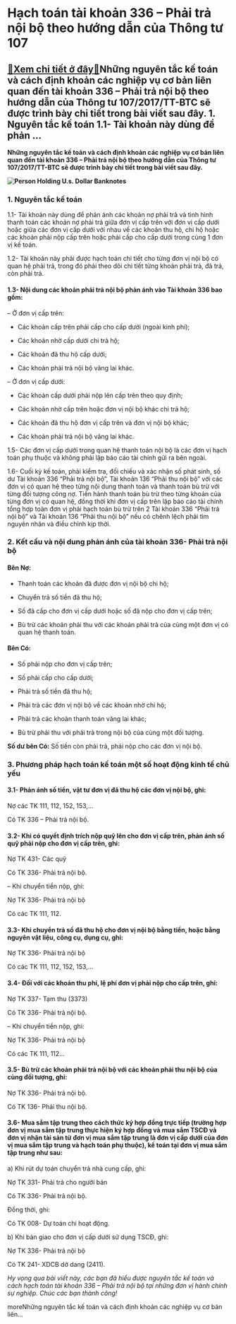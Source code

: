 Hạch toán tài khoản 336 – Phải trả nội bộ theo hướng dẫn của Thông tư 107
=========================================================================

[:gift:Xem chi tiết ở đây:gift:](https://hddtvn.com/hach-toan-tai-khoan-336-phai-tra-noi-bo-theo-huong-dan-cua-thong-tu-107/)Những nguyên tắc kế toán và cách định khoản các nghiệp vụ cơ bản liên quan đến tài khoản 336 – Phải trả nội bộ theo hướng dẫn của Thông tư 107/2017/TT-BTC sẽ được trình bày chi tiết trong bài viết sau đây. 1. Nguyên tắc kế toán 1.1- Tài khoản này dùng để phản …
---------------------------------------------------------------------------------------------------------------------------------------------------------------------------------------------------------------------------------------------------------------------

**Những nguyên tắc kế toán và cách định khoản các nghiệp vụ cơ bản liên quan đến tài khoản 336 – Phải trả nội bộ theo hướng dẫn của Thông tư 107/2017/TT-BTC sẽ được trình bày chi tiết trong bài viết sau đây.**


**![Person Holding U.s. Dollar Banknotes](https://hddtvn.com/wp-content/uploads/2021/01/pexels-photo-271168.jpeg)**


### 1. Nguyên tắc kế toán


1.1- Tài khoản này dùng để phản ánh các khoản nợ phải trả và tình hình thanh toán các khoản nợ phải trả giữa đơn vị cấp trên với đơn vị cấp dưới hoặc giữa các đơn vị cấp dưới với nhau về các khoản thu hộ, chi hộ hoặc các khoản phải nộp cấp trên hoặc phải cấp cho cấp dưới trong cùng 1 đơn vị kế toán.


1.2- Tài khoản này phải được hạch toán chi tiết cho từng đơn vị nội bộ có quan hệ phải trả, trong đó phải theo dõi chi tiết từng khoản phải trả, đã trả, còn phải trả.


#### 1.3- Nội dung các khoản phải trả nội bộ phản ánh vào Tài khoản 336 bao gồm:


– Ở đơn vị cấp trên:




* Các khoản cấp trên phải cấp cho cấp dưới (ngoài kinh phí);

* Các khoản nhờ cấp dưới chi trả hộ;

* Các khoản đã thu hộ cấp dưới;

* Các khoản phải trả nội bộ vãng lai khác.



– Ở đơn vị cấp dưới:




* Các khoản cấp dưới phải nộp lên cấp trên theo quy định;

* Các khoản nhờ cấp trên hoặc đơn vị nội bộ khác chi trả hộ;

* Các khoản đã thu hộ đơn vị cấp trên và đơn vị nội bộ khác;

* Các khoản phải trả nội bộ vãng lai khác.



1.5- Các đơn vị cấp dưới trong quan hệ thanh toán nội bộ là các đơn vị hạch toán phụ thuộc và không phải lập báo cáo tài chính gửi ra bên ngoài.


1.6- Cuối kỳ kế toán, phải kiểm tra, đối chiếu và xác nhận số phát sinh, số dư Tài khoản 336 “Phải trả nội bộ”, Tài khoản 136 “Phải thu nội bộ” với các đơn vị có quan hệ theo từng nội dung thanh toán và thanh toán bù trừ với từng đối tượng công nợ. Tiến hành thanh toán bù trừ theo từng khoản của từng đơn vị có quan hệ, đồng thời khi đơn vị cấp trên lập báo cáo tài chính tổng hợp toàn đơn vị phải hạch toán bù trừ trên 2 Tài khoản 336 “Phải trả nội bộ” và Tài khoản 136 “Phải thu nội bộ” nếu có chênh lệch phải tìm nguyên nhân và điều chỉnh kịp thời.


### 2. Kết cấu và nội dung phản ánh của tài khoản 336- Phải trả nội bộ


#### Bên Nợ:




* Thanh toán các khoản đã được đơn vị nội bộ chi hộ;

* Chuyển trả số tiền đã thu hộ;

* Số đã cấp cho đơn vị cấp dưới hoặc số đã nộp cho đơn vị cấp trên;

* Bù trừ các khoản phải thu với các khoản phải trả của cùng một đơn vị có quan hệ thanh toán.



#### Bên Có:




* Số phải nộp cho đơn vị cấp trên;

* Số phải cấp cho cấp dưới;

* Phải trả số tiền đã thu hộ;

* Phải trả các đơn vị nội bộ về các khoản nhờ chi hộ;

* Phải trả các khoản thanh toán vãng lai khác;

* Bù trừ phải thu với phải trả trong nội bộ của cùng một đối tượng.



**Số dư bên Có:** Số tiền còn phải trả, phải nộp cho các đơn vị nội bộ.


### 3. Phương pháp hạch toán kế toán một số hoạt động kinh tế chủ yếu


#### 3.1- Phản ánh số tiền, vật tư đơn vị đã thu hộ các đơn vị nội bộ, ghi:


Nợ các TK 111, 112, 152, 153,…


Có TK 336 – Phải trả nội bộ.


#### 3.2- Khi có quyết định trích nộp quỹ lên cho đơn vị cấp trên, phản ánh số quỹ phải nộp cho đơn vị cấp trên, ghi:


Nợ TK 431- Các quỹ


Có TK 336- Phải trả nội bộ.


– Khi chuyển tiền nộp, ghi:


Nợ TK 336- Phải trả nội bộ


Có các TK 111, 112.


#### 3.3- Khi chuyển trả số đã thu hộ cho đơn vị nội bộ bằng tiền, hoặc bằng nguyên vật liệu, công cụ, dụng cụ, ghi:


Nợ TK 336- Phải trả nội bộ


Có các TK 111, 112, 152, 153,…


#### 3.4- Đối với các khoản thu phí, lệ phí đơn vị phải nộp cho cấp trên, ghi:


Nợ TK 337- Tạm thu (3373)


Có TK 336- Phải trả nội bộ.


– Khi chuyển tiền nộp, ghi:


Nợ TK 336- Phải trả nội bộ


Có các TK 111, 112…


#### 3.5- Bù trừ các khoản phải trả nội bộ với các khoản phải thu nội bộ của cùng đối tượng, ghi:


Nợ TK 336- Phải trả nội bộ.


Có TK 136- Phải thu nội bộ.


#### 3.6- Mua sắm tập trung theo cách thức ký hợp đồng trực tiếp (trường hợp đơn vị mua sắm tập trung thực hiện ký hợp đồng và mua sắm TSCĐ và đơn vị nhận tài sản từ đơn vị mua sắm tập trung là đơn vị cấp dưới của đơn vị mua sắm tập trung và hạch toán phụ thuộc), kế toán tại đơn vị mua sắm tập trung như sau:


a) Khi rút dự toán chuyển trả nhà cung cấp, ghi:


Nợ TK 331- Phải trả cho người bán


Có TK 336- Phải trả nội bộ.


Đồng thời, ghi:


Có TK 008- Dự toán chi hoạt động.


b) Khi bàn giao cho đơn vị cấp dưới sử dụng TSCĐ, ghi:


Nợ TK 336- Phải trả nội bộ


Có TK 241- XDCB dở dang (2411).


*Hy vọng qua bài viết này, các bạn đã hiểu được nguyên tắc kế toán và cách hạch toán tài khoản 336 – Phải trả nội bộ tại những đơn vị hành chính sự nghiệp. Chúc các bạn thành công!*


moreNhững nguyên tắc kế toán và cách định khoản các nghiệp vụ cơ bản liên…


